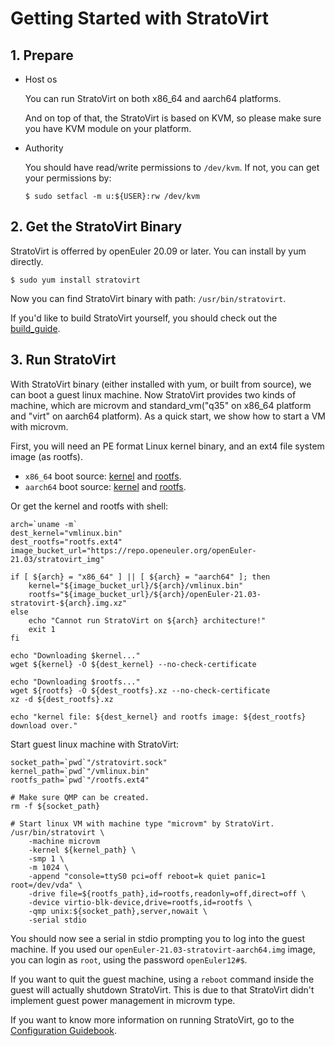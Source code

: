 # Getting Started with StratoVirt

## 1. Prepare

* Host os

   You can run StratoVirt on both x86_64 and aarch64 platforms.

   And on top of that, the StratoVirt is based on KVM, so please make sure you
have KVM module on your platform.

* Authority

    You should have read/write permissions to `/dev/kvm`. If not, you can get your permissions by:

    ```shell
    $ sudo setfacl -m u:${USER}:rw /dev/kvm
    ```

## 2. Get the StratoVirt Binary

StratoVirt is offerred by openEuler 20.09 or later. You can install by yum directly.

```shell
$ sudo yum install stratovirt
```

Now you can find StratoVirt binary with path: `/usr/bin/stratovirt`.

If you'd like to build StratoVirt yourself, you should check out the [build_guide](./build_guide.md).

## 3. Run StratoVirt

With StratoVirt binary (either installed with yum, or built from source), we can
boot a guest linux machine. Now StratoVirt provides two kinds of machine, which
are microvm and standard_vm("q35" on x86_64 platform and "virt" on aarch64 platform).
As a quick start, we show how to start a VM with microvm.

First, you will need an PE format Linux kernel binary, and an ext4 file system image (as rootfs).
* `x86_64` boot source: [kernel](https://repo.openeuler.org/openEuler-21.03/stratovirt_img/x86_64/vmlinux.bin)
and [rootfs](https://repo.openeuler.org/openEuler-21.03/stratovirt_img/x86_64/openEuler-21.03-stratovirt-x86_64.img.xz).
* `aarch64` boot source: [kernel](https://repo.openeuler.org/openEuler-21.03/stratovirt_img/aarch64/vmlinux.bin)
and [rootfs](https://repo.openeuler.org/openEuler-21.03/stratovirt_img/aarch64/openEuler-21.03-stratovirt-aarch64.img.xz).

Or get the kernel and rootfs with shell:

```shell
arch=`uname -m`
dest_kernel="vmlinux.bin"
dest_rootfs="rootfs.ext4"
image_bucket_url="https://repo.openeuler.org/openEuler-21.03/stratovirt_img"

if [ ${arch} = "x86_64" ] || [ ${arch} = "aarch64" ]; then
    kernel="${image_bucket_url}/${arch}/vmlinux.bin"
    rootfs="${image_bucket_url}/${arch}/openEuler-21.03-stratovirt-${arch}.img.xz"
else
    echo "Cannot run StratoVirt on ${arch} architecture!"
    exit 1
fi

echo "Downloading $kernel..."
wget ${kernel} -O ${dest_kernel} --no-check-certificate

echo "Downloading $rootfs..."
wget ${rootfs} -O ${dest_rootfs}.xz --no-check-certificate
xz -d ${dest_rootfs}.xz

echo "kernel file: ${dest_kernel} and rootfs image: ${dest_rootfs} download over."
```

Start guest linux machine with StratoVirt:

```shell
socket_path=`pwd`"/stratovirt.sock"
kernel_path=`pwd`"/vmlinux.bin"
rootfs_path=`pwd`"/rootfs.ext4"

# Make sure QMP can be created.
rm -f ${socket_path}

# Start linux VM with machine type "microvm" by StratoVirt.
/usr/bin/stratovirt \
    -machine microvm
    -kernel ${kernel_path} \
    -smp 1 \
    -m 1024 \
    -append "console=ttyS0 pci=off reboot=k quiet panic=1 root=/dev/vda" \
    -drive file=${rootfs_path},id=rootfs,readonly=off,direct=off \
    -device virtio-blk-device,drive=rootfs,id=rootfs \
    -qmp unix:${socket_path},server,nowait \
    -serial stdio
```

You should now see a serial in stdio prompting you to log into the guest machine.
If you used our `openEuler-21.03-stratovirt-aarch64.img` image, you can login as
`root`, using the password `openEuler12#$`.

If you want to quit the guest machine, using a `reboot` command inside the guest
will actually shutdown StratoVirt. This is due to that StratoVirt didn't implement
guest power management in microvm type.

If you want to know more information on running StratoVirt, go to the [Configuration Guidebook](./config_guidebook.md).

